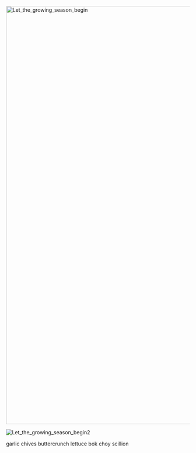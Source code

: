 
<img width="1143" alt="Let_the_growing_season_begin" src="https://user-images.githubusercontent.com/79727789/116654101-b9349280-a945-11eb-8a54-26bdd6b36421.png">

![Let_the_growing_season_begin2](https://user-images.githubusercontent.com/79727789/116654295-16c8df00-a946-11eb-96b6-e90c35071c27.jpg)

garlic chives
buttercrunch lettuce
bok choy
scillion 
